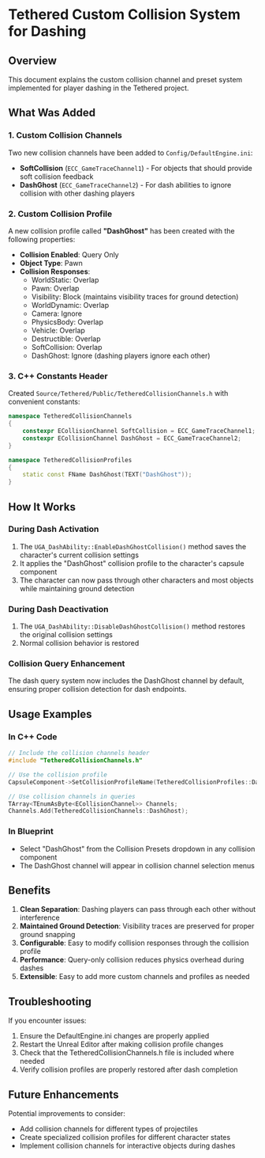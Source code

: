 # Tethered Custom Collision System for Dashing

## Overview
This document explains the custom collision channel and preset system implemented for player dashing in the Tethered project.

## What Was Added

### 1. Custom Collision Channels
Two new collision channels have been added to `Config/DefaultEngine.ini`:

- **SoftCollision** (`ECC_GameTraceChannel1`) - For objects that should provide soft collision feedback
- **DashGhost** (`ECC_GameTraceChannel2`) - For dash abilities to ignore collision with other dashing players

### 2. Custom Collision Profile
A new collision profile called **"DashGhost"** has been created with the following properties:
- **Collision Enabled**: Query Only
- **Object Type**: Pawn
- **Collision Responses**:
  - WorldStatic: Overlap
  - Pawn: Overlap  
  - Visibility: Block (maintains visibility traces for ground detection)
  - WorldDynamic: Overlap
  - Camera: Ignore
  - PhysicsBody: Overlap
  - Vehicle: Overlap
  - Destructible: Overlap
  - SoftCollision: Overlap
  - DashGhost: Ignore (dashing players ignore each other)

### 3. C++ Constants Header
Created `Source/Tethered/Public/TetheredCollisionChannels.h` with convenient constants:

```cpp
namespace TetheredCollisionChannels
{
    constexpr ECollisionChannel SoftCollision = ECC_GameTraceChannel1;
    constexpr ECollisionChannel DashGhost = ECC_GameTraceChannel2;
}

namespace TetheredCollisionProfiles
{
    static const FName DashGhost(TEXT("DashGhost"));
}
```

## How It Works

### During Dash Activation
1. The `UGA_DashAbility::EnableDashGhostCollision()` method saves the character's current collision settings
2. It applies the "DashGhost" collision profile to the character's capsule component
3. The character can now pass through other characters and most objects while maintaining ground detection

### During Dash Deactivation
1. The `UGA_DashAbility::DisableDashGhostCollision()` method restores the original collision settings
2. Normal collision behavior is restored

### Collision Query Enhancement
The dash query system now includes the DashGhost channel by default, ensuring proper collision detection for dash endpoints.

## Usage Examples

### In C++ Code
```cpp
// Include the collision channels header
#include "TetheredCollisionChannels.h"

// Use the collision profile
CapsuleComponent->SetCollisionProfileName(TetheredCollisionProfiles::DashGhost);

// Use collision channels in queries
TArray<TEnumAsByte<ECollisionChannel>> Channels;
Channels.Add(TetheredCollisionChannels::DashGhost);
```

### In Blueprint
- Select "DashGhost" from the Collision Presets dropdown in any collision component
- The DashGhost channel will appear in collision channel selection menus

## Benefits

1. **Clean Separation**: Dashing players can pass through each other without interference
2. **Maintained Ground Detection**: Visibility traces are preserved for proper ground snapping
3. **Configurable**: Easy to modify collision responses through the collision profile
4. **Performance**: Query-only collision reduces physics overhead during dashes
5. **Extensible**: Easy to add more custom channels and profiles as needed

## Troubleshooting

If you encounter issues:
1. Ensure the DefaultEngine.ini changes are properly applied
2. Restart the Unreal Editor after making collision profile changes
3. Check that the TetheredCollisionChannels.h file is included where needed
4. Verify collision profiles are properly restored after dash completion

## Future Enhancements

Potential improvements to consider:
- Add collision channels for different types of projectiles
- Create specialized collision profiles for different character states
- Implement collision channels for interactive objects during dashes